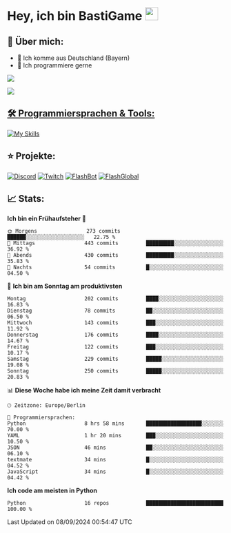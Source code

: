 # Hey, ich bin BastiGame <img src="https://raw.githubusercontent.com/MartinHeinz/MartinHeinz/master/wave.gif" width="30px">

## 📌 Über mich:
- 📍 Ich komme aus Deutschland (Bayern)
- 📝 Ich programmiere gerne
  
[![](https://visitcount.itsvg.in/api?id=bastigamedc&icon=2&color=0)](https://visitcount.itsvg.in)

<a href="https://discord.com/users/1018150165489668227"><img src="https://lanyard.cnrad.dev/api/1018150165489668227"><p/>


## 🛠️ Programmiersprachen & Tools:
[![My Skills](https://skillicons.dev/icons?i=discord,figma,notion,pycharm,py,redis,sqlite,vscode,windows)](https://skillicons.dev)

## ⭐ Projekte:
[![Discord](https://img.shields.io/badge/Discord-%237289DA.svg?logo=discord&logoColor=white)](https://discord.gg/Hfjv2cCQ)
[![Twitch](https://img.shields.io/badge/Twitch-%239146FF.svg?logo=Twitch&logoColor=white)](https://www.twitch.tv/bastigametv)
[![FlashBot](https://img.shields.io/badge/FlashBot-%ff7e47.svg?logo=wechat&logoColor=white)](https://discord.com/application-directory/1111374314340626433)
[![FlashGlobal](https://img.shields.io/badge/FlashGlobal-%ff7e47.svg?logo=wechat&logoColor=white)](https://discord.com/application-directory/1169681232532099112)

## 📈 Stats:
<!--START_SECTION:waka-->
**Ich bin ein Frühaufsteher 🐤** 

```text
🌞 Morgens                273 commits         ██████░░░░░░░░░░░░░░░░░░░   22.75 % 
🌆 Mittags                443 commits         █████████░░░░░░░░░░░░░░░░   36.92 % 
🌃 Abends                 430 commits         █████████░░░░░░░░░░░░░░░░   35.83 % 
🌙 Nachts                 54 commits          █░░░░░░░░░░░░░░░░░░░░░░░░   04.50 % 
```
📅 **Ich bin am Sonntag am produktivsten** 

```text
Montag                   202 commits         ████░░░░░░░░░░░░░░░░░░░░░   16.83 % 
Dienstag                 78 commits          ██░░░░░░░░░░░░░░░░░░░░░░░   06.50 % 
Mittwoch                 143 commits         ███░░░░░░░░░░░░░░░░░░░░░░   11.92 % 
Donnerstag               176 commits         ████░░░░░░░░░░░░░░░░░░░░░   14.67 % 
Freitag                  122 commits         ███░░░░░░░░░░░░░░░░░░░░░░   10.17 % 
Samstag                  229 commits         █████░░░░░░░░░░░░░░░░░░░░   19.08 % 
Sonntag                  250 commits         █████░░░░░░░░░░░░░░░░░░░░   20.83 % 
```


📊 **Diese Woche habe ich meine Zeit damit verbracht** 

```text
🕑︎ Zeitzone: Europe/Berlin

💬 Programmiersprachen: 
Python                   8 hrs 58 mins       ██████████████████░░░░░░░   70.00 % 
YAML                     1 hr 20 mins        ███░░░░░░░░░░░░░░░░░░░░░░   10.50 % 
JSON                     46 mins             ██░░░░░░░░░░░░░░░░░░░░░░░   06.10 % 
textmate                 34 mins             █░░░░░░░░░░░░░░░░░░░░░░░░   04.52 % 
JavaScript               34 mins             █░░░░░░░░░░░░░░░░░░░░░░░░   04.42 % 
```

**Ich code am meisten in Python** 

```text
Python                   16 repos            █████████████████████████   100.00 % 
```




 Last Updated on 08/09/2024 00:54:47 UTC
<!--END_SECTION:waka-->
